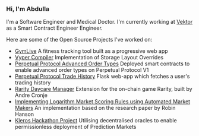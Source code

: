 ### Hi, I'm Abdulla

I'm a Software Engineer and Medical Doctor. 
I'm currently working at [Vektor](https://vektor.finance/) as a Smart Contract Engineer Engineer.

Here are some of the Open Source Projects I've worked on:
- [GymLive](https://github.com/abdullathedruid/gym_live) A fitness tracking tool built as a progressive web app
- [Vyper Compiler](https://github.com/vyperlang/vyper/pull/2593) Implementation of Storage Layout Overrides
- [Perpetual Protocol Advanced Order Types](https://github.com/perpfutui/perpetual-limit-orders) Deployed smart contracts to enable advanced order types on Perpetual Protocol V1
- [Perpetual Protocol Trade History](https://github.com/abdullathedruid/perp_csv) Flask web-app which fetches a user's trading history
- [Rarity Daycare Manager](https://github.com/abdullathedruid/daycare_manager) Extension for the on-chain game Rarity, built by Andre Cronje
- [Implementing Logarithm Market Scoring Rules using Automated Market Makers](https://docs.just.win/) An implementation based on the research paper by Robin Hanson
- [Kleros Hackathon Project](https://github.com/dpball/supremecourt) Utilising decentralised oracles to enable permissionless deployment of Prediction Markets

<!--
**abdullathedruid/abdullathedruid** is a ✨ _special_ ✨ repository because its `README.md` (this file) appears on your GitHub profile.

Here are some ideas to get you started:

- 🔭 I’m currently working on ...
- 🌱 I’m currently learning ...
- 👯 I’m looking to collaborate on ...
- 🤔 I’m looking for help with ...
- 💬 Ask me about ...
- 📫 How to reach me: ...
- 😄 Pronouns: ...
- ⚡ Fun fact: ...
-->
